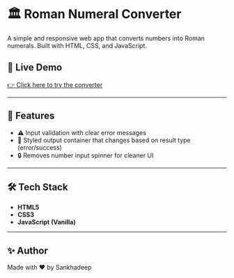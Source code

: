 # 🏛️ Roman Numeral Converter

A simple and responsive web app that converts numbers into Roman numerals. Built with HTML, CSS, and JavaScript.

## 🚀 Live Demo

<a href="https://sankhadeep02.github.io/Web-development/Roman-Numeral-Converter/" target="_blank" rel="noopener noreferrer">
👉 Click here to try the converter
</a>

---

## 🔢 Features

- ⚠️ Input validation with clear error messages
- 🎨 Styled output container that changes based on result type (error/success)
- 🔒 Removes number input spinner for cleaner UI

---

## 🛠️ Tech Stack

- **HTML5**
- **CSS3**
- **JavaScript (Vanilla)**

---

## ✨ Author

Made with ❤️ by Sankhadeep 
